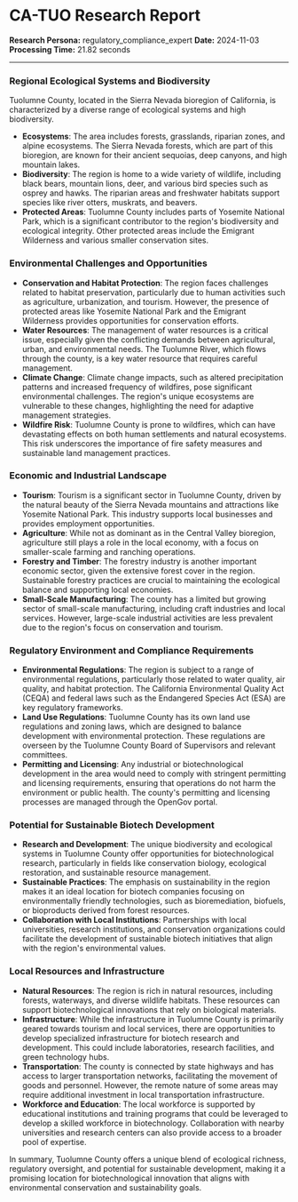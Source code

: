# CA-TUO Research Report

**Research Persona:** regulatory_compliance_expert
**Date:** 2024-11-03
**Processing Time:** 21.82 seconds

---

### Regional Ecological Systems and Biodiversity

Tuolumne County, located in the Sierra Nevada bioregion of California, is characterized by a diverse range of ecological systems and high biodiversity.

- **Ecosystems**: The area includes forests, grasslands, riparian zones, and alpine ecosystems. The Sierra Nevada forests, which are part of this bioregion, are known for their ancient sequoias, deep canyons, and high mountain lakes.
- **Biodiversity**: The region is home to a wide variety of wildlife, including black bears, mountain lions, deer, and various bird species such as osprey and hawks. The riparian areas and freshwater habitats support species like river otters, muskrats, and beavers.
- **Protected Areas**: Tuolumne County includes parts of Yosemite National Park, which is a significant contributor to the region's biodiversity and ecological integrity. Other protected areas include the Emigrant Wilderness and various smaller conservation sites.

### Environmental Challenges and Opportunities

- **Conservation and Habitat Protection**: The region faces challenges related to habitat preservation, particularly due to human activities such as agriculture, urbanization, and tourism. However, the presence of protected areas like Yosemite National Park and the Emigrant Wilderness provides opportunities for conservation efforts.
- **Water Resources**: The management of water resources is a critical issue, especially given the conflicting demands between agricultural, urban, and environmental needs. The Tuolumne River, which flows through the county, is a key water resource that requires careful management.
- **Climate Change**: Climate change impacts, such as altered precipitation patterns and increased frequency of wildfires, pose significant environmental challenges. The region's unique ecosystems are vulnerable to these changes, highlighting the need for adaptive management strategies.
- **Wildfire Risk**: Tuolumne County is prone to wildfires, which can have devastating effects on both human settlements and natural ecosystems. This risk underscores the importance of fire safety measures and sustainable land management practices.

### Economic and Industrial Landscape

- **Tourism**: Tourism is a significant sector in Tuolumne County, driven by the natural beauty of the Sierra Nevada mountains and attractions like Yosemite National Park. This industry supports local businesses and provides employment opportunities.
- **Agriculture**: While not as dominant as in the Central Valley bioregion, agriculture still plays a role in the local economy, with a focus on smaller-scale farming and ranching operations.
- **Forestry and Timber**: The forestry industry is another important economic sector, given the extensive forest cover in the region. Sustainable forestry practices are crucial to maintaining the ecological balance and supporting local economies.
- **Small-Scale Manufacturing**: The county has a limited but growing sector of small-scale manufacturing, including craft industries and local services. However, large-scale industrial activities are less prevalent due to the region's focus on conservation and tourism.

### Regulatory Environment and Compliance Requirements

- **Environmental Regulations**: The region is subject to a range of environmental regulations, particularly those related to water quality, air quality, and habitat protection. The California Environmental Quality Act (CEQA) and federal laws such as the Endangered Species Act (ESA) are key regulatory frameworks.
- **Land Use Regulations**: Tuolumne County has its own land use regulations and zoning laws, which are designed to balance development with environmental protection. These regulations are overseen by the Tuolumne County Board of Supervisors and relevant committees.
- **Permitting and Licensing**: Any industrial or biotechnological development in the area would need to comply with stringent permitting and licensing requirements, ensuring that operations do not harm the environment or public health. The county's permitting and licensing processes are managed through the OpenGov portal.

### Potential for Sustainable Biotech Development

- **Research and Development**: The unique biodiversity and ecological systems in Tuolumne County offer opportunities for biotechnological research, particularly in fields like conservation biology, ecological restoration, and sustainable resource management.
- **Sustainable Practices**: The emphasis on sustainability in the region makes it an ideal location for biotech companies focusing on environmentally friendly technologies, such as bioremediation, biofuels, or bioproducts derived from forest resources.
- **Collaboration with Local Institutions**: Partnerships with local universities, research institutions, and conservation organizations could facilitate the development of sustainable biotech initiatives that align with the region's environmental values.

### Local Resources and Infrastructure

- **Natural Resources**: The region is rich in natural resources, including forests, waterways, and diverse wildlife habitats. These resources can support biotechnological innovations that rely on biological materials.
- **Infrastructure**: While the infrastructure in Tuolumne County is primarily geared towards tourism and local services, there are opportunities to develop specialized infrastructure for biotech research and development. This could include laboratories, research facilities, and green technology hubs.
- **Transportation**: The county is connected by state highways and has access to larger transportation networks, facilitating the movement of goods and personnel. However, the remote nature of some areas may require additional investment in local transportation infrastructure.
- **Workforce and Education**: The local workforce is supported by educational institutions and training programs that could be leveraged to develop a skilled workforce in biotechnology. Collaboration with nearby universities and research centers can also provide access to a broader pool of expertise.

In summary, Tuolumne County offers a unique blend of ecological richness, regulatory oversight, and potential for sustainable development, making it a promising location for biotechnological innovation that aligns with environmental conservation and sustainability goals.